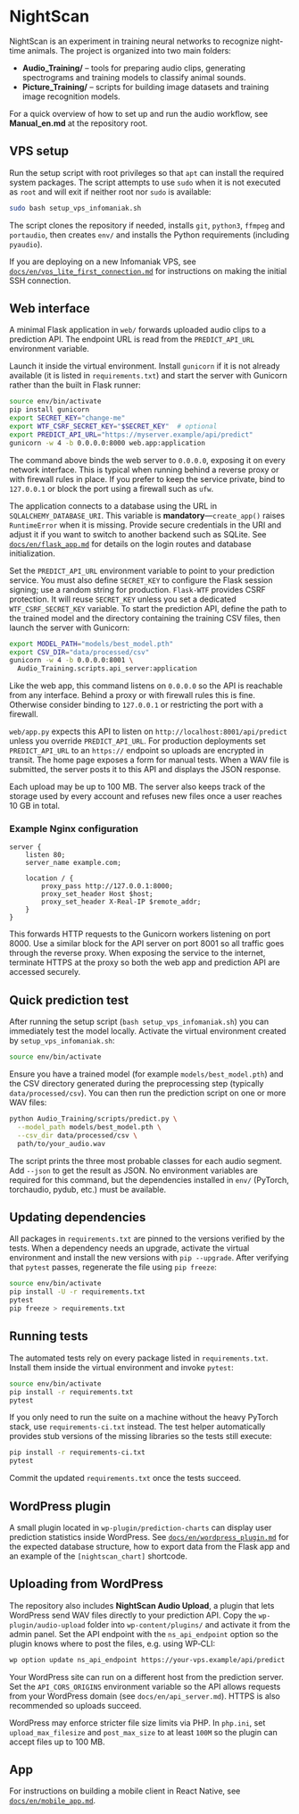 # NightScan

NightScan is an experiment in training neural networks to recognize night-time animals.
The project is organized into two main folders:

- **Audio_Training/** – tools for preparing audio clips, generating spectrograms and training models to classify animal sounds.
- **Picture_Training/** – scripts for building image datasets and training image recognition models.

For a quick overview of how to set up and run the audio workflow, see **Manual_en.md** at the repository root.

## VPS setup

Run the setup script with root privileges so that `apt` can install the
required system packages. The script attempts to use `sudo` when it is not
executed as `root` and will exit if neither root nor `sudo` is available:

```bash
sudo bash setup_vps_infomaniak.sh
```

The script clones the repository if needed, installs `git`, `python3`,
`ffmpeg` and `portaudio`, then creates `env/` and installs the Python
requirements (including `pyaudio`).

If you are deploying on a new Infomaniak VPS, see
[`docs/en/vps_lite_first_connection.md`](docs/en/vps_lite_first_connection.md)
for instructions on making the initial SSH connection.

## Web interface

A minimal Flask application in `web/` forwards
uploaded audio clips to a prediction API. The endpoint URL is
read from the `PREDICT_API_URL` environment variable.

Launch it inside the virtual environment. Install `gunicorn` if it is not
already available (it is listed in `requirements.txt`) and start the server
with Gunicorn rather than the built in Flask runner:

```bash
source env/bin/activate
pip install gunicorn
export SECRET_KEY="change-me"
export WTF_CSRF_SECRET_KEY="$SECRET_KEY"  # optional
export PREDICT_API_URL="https://myserver.example/api/predict"
gunicorn -w 4 -b 0.0.0.0:8000 web.app:application
```

The command above binds the web server to `0.0.0.0`, exposing it on every network interface. This is typical when running behind a reverse proxy or with firewall rules in place. If you prefer to keep the service private, bind to `127.0.0.1` or block the port using a firewall such as `ufw`.

The application connects to a database using the URL in
`SQLALCHEMY_DATABASE_URI`. This variable is **mandatory**—`create_app()` raises
`RuntimeError` when it is missing. Provide secure credentials in the URI and
adjust it if you want to switch to another backend such as SQLite.
See [`docs/en/flask_app.md`](docs/en/flask_app.md) for details on the login
routes and database initialization.

Set the `PREDICT_API_URL` environment variable to point to your
prediction service. You must also define `SECRET_KEY` to configure the
Flask session signing; use a random string for production.
`Flask-WTF` provides CSRF protection. It will reuse `SECRET_KEY` unless you
set a dedicated `WTF_CSRF_SECRET_KEY` variable.
To start the prediction API, define the path to the trained model and the
directory containing the training CSV files, then launch the server with
Gunicorn:

```bash
export MODEL_PATH="models/best_model.pth"
export CSV_DIR="data/processed/csv"
gunicorn -w 4 -b 0.0.0.0:8001 \
  Audio_Training.scripts.api_server:application

```

Like the web app, this command listens on `0.0.0.0` so the API is reachable from any interface. Behind a proxy or with firewall rules this is fine. Otherwise consider binding to `127.0.0.1` or restricting the port with a firewall.

`web/app.py` expects this API to listen on `http://localhost:8001/api/predict`
unless you override `PREDICT_API_URL`.
For production deployments set `PREDICT_API_URL` to an `https://` endpoint so
uploads are encrypted in transit.
The home page exposes a form for manual tests.
When a WAV file is submitted, the server posts it to this API and
displays the JSON response.

Each upload may be up to 100 MB. The server also keeps track of the
storage used by every account and refuses new files once a user reaches
10 GB in total.

### Example Nginx configuration

```
server {
    listen 80;
    server_name example.com;

    location / {
        proxy_pass http://127.0.0.1:8000;
        proxy_set_header Host $host;
        proxy_set_header X-Real-IP $remote_addr;
    }
}
```

This forwards HTTP requests to the Gunicorn workers listening on port 8000.
Use a similar block for the API server on port 8001 so all traffic goes
through the reverse proxy.
When exposing the service to the internet, terminate HTTPS at the proxy so both
the web app and prediction API are accessed securely.

## Quick prediction test

After running the setup script (`bash setup_vps_infomaniak.sh`) you can
immediately test the model locally. Activate the virtual environment
created by `setup_vps_infomaniak.sh`:

```bash
source env/bin/activate
```

Ensure you have a trained model (for example
`models/best_model.pth`) and the CSV directory generated during the
preprocessing step (typically `data/processed/csv`). You can then run
the prediction script on one or more WAV files:

```bash
python Audio_Training/scripts/predict.py \
  --model_path models/best_model.pth \
  --csv_dir data/processed/csv \
  path/to/your_audio.wav
```

The script prints the three most probable classes for each audio
segment. Add `--json` to get the result as JSON. No environment
variables are required for this command, but the dependencies installed
in `env/` (PyTorch, torchaudio, pydub, etc.) must be available.

## Updating dependencies

All packages in `requirements.txt` are pinned to the versions verified by the
tests. When a dependency needs an upgrade, activate the virtual environment and
install the new versions with `pip --upgrade`. After verifying that `pytest`
passes, regenerate the file using `pip freeze`:

```bash
source env/bin/activate
pip install -U -r requirements.txt
pytest
pip freeze > requirements.txt
```


## Running tests

The automated tests rely on every package listed in `requirements.txt`.
Install them inside the virtual environment and invoke `pytest`:

```bash
source env/bin/activate
pip install -r requirements.txt
pytest
```

If you only need to run the suite on a machine without the heavy
PyTorch stack, use `requirements-ci.txt` instead. The test helper
automatically provides stub versions of the missing libraries so the
tests still execute:

```bash
pip install -r requirements-ci.txt
pytest
```

Commit the updated `requirements.txt` once the tests succeed.

## WordPress plugin

A small plugin located in `wp-plugin/prediction-charts` can display
user prediction statistics inside WordPress. See
[`docs/en/wordpress_plugin.md`](docs/en/wordpress_plugin.md) for the expected
database structure, how to export data from the Flask app and an example
of the `[nightscan_chart]` shortcode.

## Uploading from WordPress

The repository also includes **NightScan Audio Upload**, a plugin that
lets WordPress send WAV files directly to your prediction API. Copy the
`wp-plugin/audio-upload` folder into `wp-content/plugins/` and activate
it from the admin panel. Set the API endpoint with the `ns_api_endpoint`
option so the plugin knows where to post the files, e.g. using WP‑CLI:

```bash
wp option update ns_api_endpoint https://your-vps.example/api/predict
```

Your WordPress site can run on a different host from the prediction
server. Set the `API_CORS_ORIGINS` environment variable so the API
allows requests from your WordPress domain (see
`docs/en/api_server.md`). HTTPS is also recommended so uploads succeed.

WordPress may enforce stricter file size limits via PHP. In `php.ini`,
set `upload_max_filesize` and `post_max_size` to at least `100M` so the
plugin can accept files up to 100 MB.

## App

For instructions on building a mobile client in React Native, see
[`docs/en/mobile_app.md`](docs/en/mobile_app.md).

